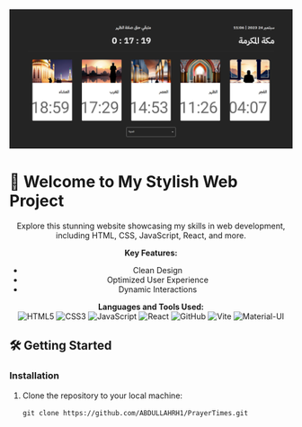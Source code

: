 <div align="center">
  <img src="public/web10.png" alt="Project Screenshot" />
</div>

# 🚀 Welcome to My Stylish Web Project

<p align="center">
  Explore this stunning website showcasing my skills in web development, including HTML, CSS, JavaScript, React, and more.
</p>

<div align="center">
  <strong>Key Features:</strong>
  <ul>
    <li>Clean Design</li>
    <li>Optimized User Experience</li>
    <li>Dynamic Interactions</li>
  </ul>
</div>

<div align="center">
  <strong>Languages and Tools Used:</strong>
  <br />
  <img src="https://img.icons8.com/color/80/000000/html-5--v1.png" alt="HTML5" />
  <img src="https://img.icons8.com/color/80/000000/css3.png" alt="CSS3" />
  <img src="https://img.icons8.com/color/80/000000/javascript--v1.png" alt="JavaScript" />
  <img src="https://img.icons8.com/color/80/000000/react-original-wordmark.svg" alt="React" />
  <img src="https://img.icons8.com/color/80/000000/github--v1.png" alt="GitHub" />
  <img src="https://img.icons8.com/color/80/000000/vite.png" alt="Vite" />
  <img src="https://img.icons8.com/color/80/000000/material-ui.png" alt="Material-UI" />
</div>

## 🛠️ Getting Started

### Installation

1. Clone the repository to your local machine:

   ```shell
   git clone https://github.com/ABDULLAHRH1/PrayerTimes.git
